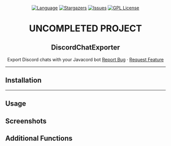 <div align="center">

[![Language][language-dom]][github-url]
[![Stargazers][stars-shield]][stars-url]
[![Issues][issues-shield]][issues-url]
[![GPL License][license-shield]][license-url]


<h1>UNCOMPLETED PROJECT</h1>
  <h2>DiscordChatExporter</h2>

  <p>
    Export Discord chats with your Javacord bot
    <a href="https://github.com/SwordOfSouls/DiscordChatExporter/issues/new?assignees=&labels=bug&template=bug-report.yml">Report Bug</a>
    ·
    <a href="https://github.com/SwordOfSouls/DiscordChatExporter/issues/new?assignees=&labels=enhancement&template=feature-request.yml">Request Feature</a>
  </p>
</div>

---

## Installation

---

## Usage

## Screenshots

## Additional Functions

<!-- LINK DUMP -->

[language-dom]: https://img.shields.io/github/languages/top/SwordOfSouls/DiscordChatExporter?style=for-the-badge

[stars-shield]: https://img.shields.io/github/stars/SwordOfSouls/DiscordChatExporter?style=for-the-badge

[stars-url]: https://github.com/SwordOfSouls/DiscordChatExporter/stargazers

[issues-shield]: https://img.shields.io/github/issues/SwordOfSouls/DiscordChatExporter?style=for-the-badge

[issues-url]: https://github.com/SwordOfSouls/DiscordChatExporter/issues

[license-shield]: https://img.shields.io/github/license/SwordOfSouls/DiscordChatExporter?style=for-the-badge

[license-url]: https://github.com/SwordOfSouls/DiscordChatExporter/blob/master/LICENSE

[github-url]: https://github.com/SwordOfSouls/DiscordChatExporter/
